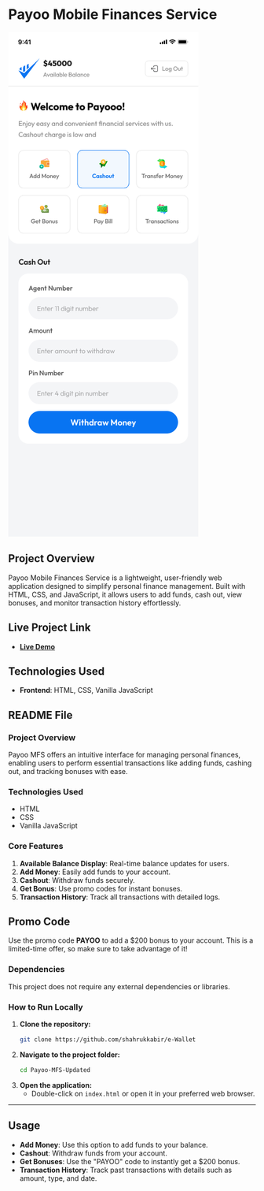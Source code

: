 # Payoo Mobile Finances Service

![Payoo MFS banner](preview.png)


## Project Overview
Payoo Mobile Finances Service is a lightweight, user-friendly web application designed to simplify personal finance management. Built with HTML, CSS, and JavaScript, it allows users to add funds, cash out, view bonuses, and monitor transaction history effortlessly.

## Live Project Link
- **[Live Demo](https://shahrukkabir.github.io/e-Wallet/)**

## Technologies Used
- **Frontend**: HTML, CSS, Vanilla JavaScript

## README File

### Project Overview
Payoo MFS offers an intuitive interface for managing personal finances, enabling users to perform essential transactions like adding funds, cashing out, and tracking bonuses with ease.


### Technologies Used
- HTML
- CSS
- Vanilla JavaScript

### Core Features
1. **Available Balance Display**: Real-time balance updates for users.
2. **Add Money**: Easily add funds to your account.
3. **Cashout**: Withdraw funds securely.
4. **Get Bonus**: Use promo codes for instant bonuses.
5. **Transaction History**: Track all transactions with detailed logs.

## Promo Code

Use the promo code **PAYOO** to add a $200 bonus to your account. This is a limited-time offer, so make sure to take advantage of it!

### Dependencies
This project does not require any external dependencies or libraries.

### How to Run Locally
1. **Clone the repository:**
    ```bash
    git clone https://github.com/shahrukkabir/e-Wallet
    ```
2. **Navigate to the project folder:**
    ```bash
    cd Payoo-MFS-Updated
    ```
3. **Open the application:**
    - Double-click on `index.html` or open it in your preferred web browser.


---

## Usage

- **Add Money**: Use this option to add funds to your balance.
- **Cashout**: Withdraw funds from your account.
- **Get Bonuses**: Use the "PAYOO" code to instantly get a $200 bonus.
- **Transaction History**: Track past transactions with details such as amount, type, and date.
